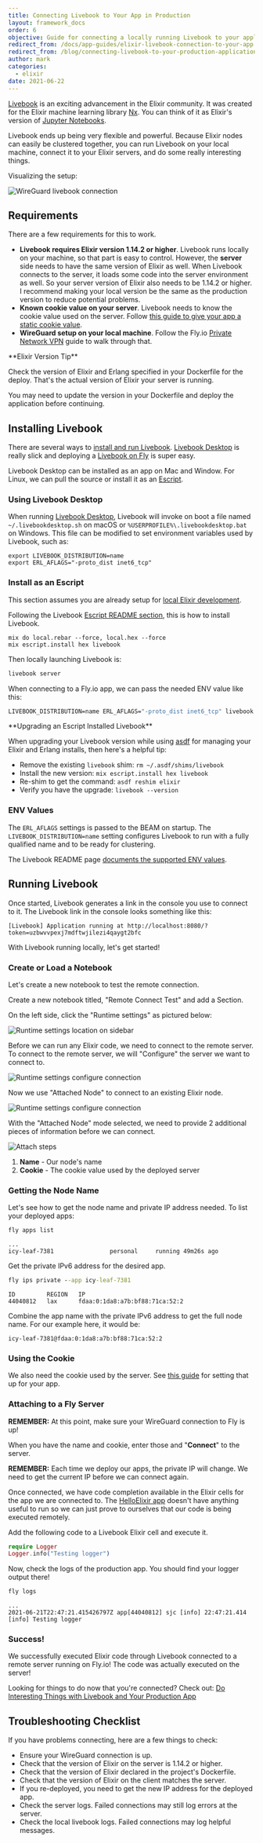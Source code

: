 ```yaml
---
title: Connecting Livebook to Your App in Production
layout: framework_docs
order: 6
objective: Guide for connecting a locally running Livebook to your application running on Fly.
redirect_from: /docs/app-guides/elixir-livebook-connection-to-your-app
redirect_from: /blog/connecting-livebook-to-your-production-application/
author: mark
categories:
  - elixir
date: 2021-06-22
---
```


[Livebook](https://github.com/elixir-nx/livebook) is an exciting advancement in the Elixir community. It was created for the Elixir machine learning library [Nx](https://github.com/elixir-nx/nx). You can think of it as Elixir's version of [Jupyter Notebooks](https://jupyter.org/).

Livebook ends up being very flexible and powerful. Because Elixir nodes can easily be clustered together, you can run Livebook on your local machine, connect it to your Elixir servers, and do some really interesting things.

Visualizing the setup:

![WireGuard livebook connection](/docs/images/elixir-livebook-to-server-fly-overview.webp?2/3&centered)

## Requirements

There are a few requirements for this to work.

- **Livebook requires Elixir version 1.14.2 or higher**. Livebook runs locally on your machine, so that part is easy to control. However, the **server** side needs to have the same version of Elixir as well. When Livebook connects to the server, it loads some code into the server environment as well. So your server version of Elixir also needs to be 1.14.2 or higher. I recommend making your local version be the same as the production version to reduce potential problems.
- **Known cookie value on your server**. Livebook needs to know the cookie value used on the server. Follow [this guide to give your app a static cookie value](/docs/elixir/the-basics/clustering/#the-cookie-situation).
- **WireGuard setup on your local machine**. Follow the Fly.io [Private Network VPN](/docs/networking/private-networking/#private-network-vpn) guide to walk through that.

<aside class="callout">
**Elixir Version Tip**

Check the version of Elixir and Erlang specified in your Dockerfile for the deploy. That's the actual version of Elixir your server is running.

You may need to update the version in your Dockerfile and deploy the application before continuing.
</aside>

## Installing Livebook

There are several ways to [install and run Livebook](https://livebook.dev/#install). [Livebook Desktop](https://news.livebook.dev/introducing-the-livebook-desktop-app-4C8dpu) is really slick and deploying a [Livebook on Fly](https://fly.io/launch/livebook) is super easy.

Livebook Desktop can be installed as an app on Mac and Window. For Linux, we can pull the source or install it as an [Escript](https://github.com/elixir-nx/livebook#escript).

### Using Livebook Desktop

When running [Livebook Desktop](https://livebook.dev/#install), Livebook will invoke on boot a file named `~/.livebookdesktop.sh` on macOS or `%USERPROFILE%\.livebookdesktop.bat` on Windows. This file can be modified to set environment variables used by Livebook, such as:

```
export LIVEBOOK_DISTRIBUTION=name
export ERL_AFLAGS="-proto_dist inet6_tcp"
```

### Install as an Escript

This section assumes you are already setup for [local Elixir development](https://elixir-lang.org/install.html).

Following the Livebook [Escript README section](https://github.com/elixir-nx/livebook#escript), this is how to install Livebook.

```
mix do local.rebar --force, local.hex --force
mix escript.install hex livebook
```

Then locally launching Livebook is:

```cmd
livebook server
```

When connecting to a Fly.io app, we can pass the needed ENV value like this:

```cmd
LIVEBOOK_DISTRIBUTION=name ERL_AFLAGS="-proto_dist inet6_tcp" livebook server
```

<aside class="callout">
**Upgrading an Escript Installed Livebook**

When upgrading your Livebook version while using [asdf](https://asdf-vm.com/) for managing your Elixir and Erlang installs, then here's a helpful tip:

* Remove the existing `livebook` shim: `rm ~/.asdf/shims/livebook`
* Install the new version: `mix escript.install hex livebook`
* Re-shim to get the command: `asdf reshim elixir`
* Verify you have the upgrade: `livebook --version`
</aside>

### ENV Values

The `ERL_AFLAGS` settings is passed to the BEAM on startup. The `LIVEBOOK_DISTRIBUTION=name` setting configures Livebook to run with a fully qualified name and to be ready for clustering.

The Livebook README page [documents the supported ENV values](https://github.com/livebook-dev/livebook#environment-variables).

## Running Livebook

Once started, Livebook generates a link in the console you use to connect to it. The Livebook link in the console looks something like this:

```
[Livebook] Application running at http://localhost:8080/?token=uzbwvvpexj7mdftwjilezi4qaygt2bfc
```

With Livebook running locally, let's get started!

### Create or Load a Notebook

Let's create a new notebook to test the remote connection.

Create a new notebook titled, "Remote Connect Test" and add a Section.

On the left side, click the "Runtime settings" as pictured below:

![Runtime settings location on sidebar](/docs/images/livebook-data-analysis-runtime-click-step1.webp?centered&card)

Before we can run any Elixir code, we need to connect to the remote server. To connect to the remote server, we will "Configure" the server we want to connect to.

![Runtime settings configure connection](/docs/images/livebook-data-analysis-runtime-click-step2.webp?centered&card)

Now we use "Attached Node" to connect to an existing Elixir node.

![Runtime settings configure connection](/docs/images/livebook-data-analysis-runtime-click-step3.webp?centered&card)

With the "Attached Node" mode selected, we need to provide 2 additional pieces of information before we can connect.

![Attach steps](/docs/images/livebook-runtime-attach-steps.webp?centered&card)

1. **Name** - Our node's name
2. **Cookie** - The cookie value used by the deployed server

### Getting the Node Name

Let's see how to get the node name and private IP address needed. To list your deployed apps:

```cmd
fly apps list
```
```output
...
icy-leaf-7381                personal     running 49m26s ago
```

Get the private IPv6 address for the desired app.

```cmd
fly ips private --app icy-leaf-7381
```
```output
ID         REGION   IP
44040812   lax      fdaa:0:1da8:a7b:bf88:71ca:52:2
```

Combine the app name with the private IPv6 address to get the full node name. For our example here, it would be:

```
icy-leaf-7381@fdaa:0:1da8:a7b:bf88:71ca:52:2
```

### Using the Cookie

We also need the cookie used by the server. See [this guide](/docs/app-guides/elixir-static-cookie/) for setting that up for your app.

### Attaching to a Fly Server

**REMEMBER:** At this point, make sure your WireGuard connection to Fly is up!

When you have the name and cookie, enter those and "**Connect**" to the server.

**REMEMBER:** Each time we deploy our apps, the private IP will change. We need to get the current IP before we can connect again.

Once connected, we have code completion available in the Elixir cells for the app we are connected to. The [HelloElixir app](https://github.com/fly-apps/hello_elixir) doesn't have anything useful to run so we can just prove to ourselves that our code is being executed remotely.

Add the following code to a Livebook Elixir cell and execute it.

```elixir
require Logger
Logger.info("Testing logger")
```

Now, check the logs of the production app. You should find your logger output there!


```cmd
fly logs
```
```output
...
2021-06-21T22:47:21.415426797Z app[44040812] sjc [info] 22:47:21.414 [info] Testing logger
```

### Success!

We successfully executed Elixir code through Livebook connected to a remote server running on Fly.io! The code was actually executed on the server!

Looking for things to do now that you're connected? Check out: [Do Interesting Things with Livebook and Your Production App](/docs/elixir/advanced-guides/interesting-things-with-livebook/)

## Troubleshooting Checklist

If you have problems connecting, here are a few things to check:

- Ensure your WireGuard connection is up.
- Check that the version of Elixir on the server is 1.14.2 or higher.
- Check that the version of Elixir declared in the project's Dockerfile.
- Check that the version of Elixir on the client matches the server.
- If you re-deployed, you need to get the new IP address for the deployed app.
- Check the server logs. Failed connections may still log errors at the server.
- Check the local livebook logs. Failed connections may log helpful messages.
